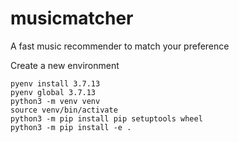 # musicmatcher
A fast music recommender to match your preference

Create a new environment
```
pyenv install 3.7.13
pyenv global 3.7.13
python3 -m venv venv
source venv/bin/activate
python3 -m pip install pip setuptools wheel
python3 -m pip install -e .
```
